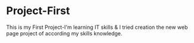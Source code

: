 # Project-First
This is my First Project-I'm learning IT skills &amp; I tried creation the new web page project of according my skills knowledge.
